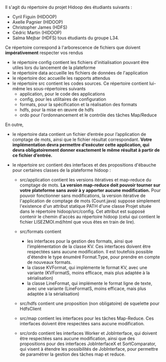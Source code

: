 Il s'agit du répertoire du projet Hidoop des étudiants suivants :
- Cyril Figuin (HIDOOP)
- Axelle Pagnier (HIDOOP)
- Christopher James (HDFS)
- Cédric Martin (HIDOOP)
- Salma Mejbar (HDFS)
tous étudiants du groupe L34.


Ce répertoire correspond à l'arborescence de fichiers que doivent **impérativement**
respecter vos rendus

- le répertoire config contient les fichiers d'initialisation pouvant être utiles lors du lancement de la plateforme
- le répertoire data accueille les fichiers de données de l'application
- le répertoire doc accueille les rapports attendus
- le répertoire src contient les codes sources. Ce répertoire contient lui-même les sous-répertoires suivants
  - application, pour le code des applications
  - config, pour les utilitaires de configuration
  - formats, pour la spécification et la réalisation des formats
  - hdfs, pour la mise en œuvre de hdfs
  - ordo pour l'ordonnancement et le contrôle des tâches Map/Reduce
  
En outre,

- le répertoire data contient un fichier d’entrée pour l’application de comptage de mots, ainsi que le fichier résultat correspondant.
**Votre implémentation devra permettre d’exécuter cette application, qui devra obligatoirement donner exactement le même résultat à partir de ce fichier d’entrée.**

- le répertoire src contient des interfaces et des propositions d'ébauche pour certaines classes de la plateforme hidoop :

  - src/application contient les versions itératives et map-reduce du comptage de mots. **La version map-reduce doit pouvoir tourner sur votre plateforme sans avoir à y apporter aucune modification.** Pour pouvoir fonctionner sans modifications, la version itérative de l'application de comptage de mots (Count.java) suppose simplement  l'existence d'un attribut statique PATH d'une classe Projet située dans le répertoire hidoop/src/config. Cet attribut est supposé contenir le chemin d'accès au répertoire hidoop (celui qui contient le fichier LISEZMOI.md/html que vous êtes en train de lire).

  - src/formats contient 
  
      - les interfaces pour la gestion des formats, ainsi que l'implémentation de la classe KV. Ces interfaces doivent être respectées sans aucune modification. Il est toutefois possible d'étendre le type énuméré Format.Type, pour prendre en compte de nouveaux formats.
      - la classe KVFormat, qui implémente le format KV, avec une variante (KVFormatS, moins efficace, mais plus adaptée à la sérialisation)
      - la classe LineFormat, qui implémente le format ligne de texte, avec une variante (LineFormatS, moins efficace, mais plus adaptée à la sérialisation)
  - src/hdfs contient une proposition  (non obligatoire) de squelette pour HdfsClient
  - src/map contient les interfaces pour les tâches Map-Reduce. Ces interfaces doivent être respectées sans aucune modification.
  - src/ordo contient les interfaces Worker et JobInterface, qui doivent être respectées sans aucune modification, ainsi que des propositions pour des interfaces JobInterfaceX  et SortComparator, qui visent à étendre les possibilités de JobInterface, pour permettre de paramétrer la gestion des tâches map et reduce.